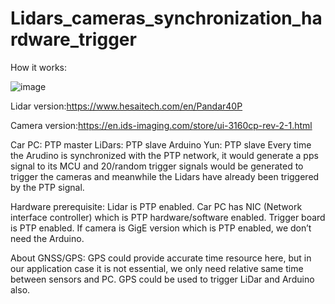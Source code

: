 # Lidars_cameras_synchronization_hardware_trigger
How it works:

![image](http://github.com/Jelvon/Lidars_cameras_synchronization_hardware_trigger/image/trigger_structure.png)

Lidar version:https://www.hesaitech.com/en/Pandar40P

Camera version:https://en.ids-imaging.com/store/ui-3160cp-rev-2-1.html

Car PC: PTP master
LiDars: PTP slave
Arduino Yun: PTP slave
Every time the Arudino is synchronized with the PTP network, it would generate a pps signal to its MCU and 20/random trigger signals would be generated to trigger the cameras and meanwhile the Lidars have already been triggered by the PTP signal.

Hardware prerequisite:
Lidar is PTP enabled.
Car PC has NIC (Network interface controller) which is PTP hardware/software enabled.
Trigger board is PTP enabled.
If camera is GigE version which is PTP enabled, we don’t need the Arduino.

About GNSS/GPS:
GPS could provide accurate time resource here, but in our application case it is not essential, we only need relative same time between sensors and PC.
GPS could be used to trigger LiDar and Arduino also.
